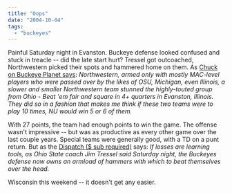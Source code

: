 ```yaml
---
title: "Oops"
date: "2004-10-04"
tags: 
  - "buckeyes"
---
```


Painful Saturday night in Evanston. Buckeye defense looked confused and stuck in treacle -- did the late start hurt? Tressel got outcoached, Northwestern picked their spots and hammered home on them. As [Chuck on Buckeye Planet says](http://www.buckeyeplanet.com/forum/article.php?a=83): _Northwestern, armed only with mostly MAC-level players who were passed over by the likes of OSU, Michigan, even Illinois, a slower and smaller Northwestern team stunned the highly-touted group from Ohio - Beat 'em fair and square in 4+ quarters in Evanston, Illinois. They did so in a fashion that makes me think if these two teams were to play 10 times, NU would win 5 or 6 of them._

With 27 points, the team had enough points to win the game. The offense wasn't impressive -- but was as productive as every other game over the last couple years. Special teams were generally good, with a TD on a punt return. But as the [Dispatch ($ sub required)](http://www.dispatch.com) says: _If losses are learning tools, as Ohio State coach Jim Tressel said Saturday night, the Buckeyes defense now owns an armload of hammers with which to beat themselves over the head._

Wisconsin this weekend -- it doesn't get any easier.
